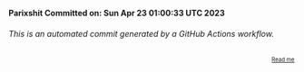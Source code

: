 **Parixshit Committed on: Sun Apr 23 01:00:33 UTC 2023** <!-- 2fa6e904-1a19-47d9-aca8-ae78dc3869aa -->

###### This is an automated commit generated by a GitHub Actions workflow.

<div align="right"><sub><sup><a href="https://github.com/Parixshit/AutoCommit.git">Read me</a></sup></sub></div>
